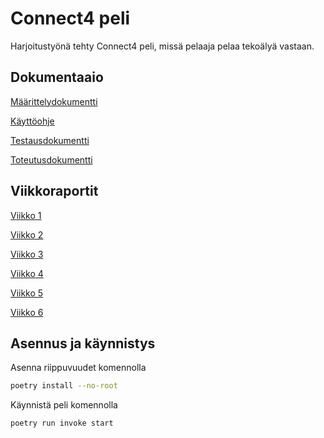 # Connect4 peli
Harjoitustyönä tehty Connect4 peli, missä pelaaja pelaa tekoälyä vastaan.

## Dokumentaaio

[Määrittelydokumentti](./dokumentaatio/maarittelydokumentti.md)

[Käyttöohje](./dokumentaatio/kayttoohje.md)

[Testausdokumentti](./dokumentaatio/testausdokumentti.md)

[Toteutusdokumentti](./dokumentaatio/toteutusdokumentti.md)

## Viikkoraportit

[Viikko 1](./dokumentaatio/viikkoraportit/viikko1.md)

[Viikko 2](./dokumentaatio/viikkoraportit/viikko2.md)

[Viikko 3](./dokumentaatio/viikkoraportit/viikko3.md)

[Viikko 4](./dokumentaatio/viikkoraportit/viikko4.md)

[Viikko 5](./dokumentaatio/viikkoraportit/viikko5.md)

[Viikko 6](./dokumentaatio/viikkoraportit/viikko6.md)

## Asennus ja käynnistys

Asenna riippuvuudet komennolla

```bash
poetry install --no-root
```

Käynnistä peli komennolla

```bash
poetry run invoke start
```